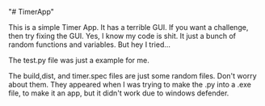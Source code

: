 "# TimerApp" 

This is a simple Timer App. It has a terrible GUI. If you want a challenge, then try fixing the GUI. Yes, I know my code is shit.
It just a bunch of random functions and variables. But hey I tried...

The test.py file was just a example for me. 

The build,dist, and timer.spec files are just some random files. Don't worry about them. They appeared when I was trying to make the .py into a .exe file, to make it an app, but it didn't work due to windows defender.
